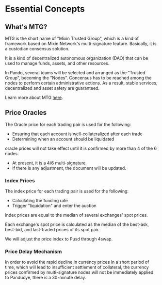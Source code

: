 # Essential Concepts

## What's MTG?

MTG is the short name of "Mixin Trusted Group", which is a kind of framework based on Mixin Network's multi-signature feature. Basically, it is a custodian consensus solution.

It is a kind of decentralized autonomous organization (DAO) that can be used to manage funds, assets, and other resources.

In Pando, several teams will be selected and arranged as the "Trusted Group", becoming the "Nodes". Concensus has to be reached among the nodes to perform certain administrative actions. As a result, stable services, decentralized and asset safety are guaranteed.

Learn more about MTG [here](https://developers.mixin.one/docs/mainnet/mtg/overview).


## Price Oracles

The Oracle price for each trading pair is used for the following:

- Ensuring that each account is well-collateralized after each trade
- Determining when an account should be liquidated

oracle prices will not take effect until it is confirmed by more than 4 of the 6 nodes.

- At present, it is a 4/6 multi-signature.
- If there is any adjustment, the document will be updated.

### Index Prices

The index price for each trading pair is used for the following:

- Calculating the funding rate
- Trigger "liquidation" and enter the auction

index prices are equal to the median of several exchanges' spot prices.

Each exchange's spot price is calculated as the median of the best-ask, best-bid, and last-traded prices of its spot pair.

We will adjust the price index to Pusd through 4swap.

### Price Delay Mechanism

In order to avoid the rapid decline in currency prices in a short period of time, which will lead to insufficient settlement of collateral, the currency prices confirmed by multi-signature nodes will not be immediately applied to Panduoye, there is a 30-minute delay.


